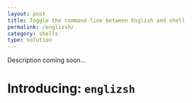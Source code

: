```yaml
---
layout: post
title: Toggle the command-line between English and shell
permalink: /englizsh/
category: shells
type: solution
---
```

Description coming soon...

# Introducing: `englizsh`
